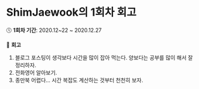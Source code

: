 # ShimJaewook의 1회차 회고

:clock5: **​1회차 기간**: 2020.12~22 ~ 2020.12.27 

:pencil: **회고**

1. 블로그 포스팅이 생각보다 시간을 많이 잡아 먹는다. 양보다는 공부를 많이 해서 잘 정리하자. 
2. 전화영어 알아보기.
3. 종만북 어렵다... 시간 복잡도 계산하는 것부터 천천히 보자.
